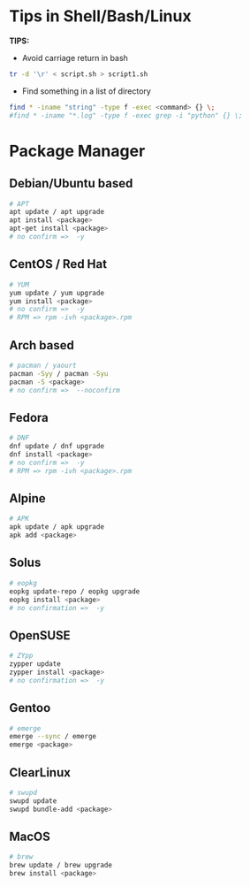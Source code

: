# Tips in Shell/Bash/Linux

**TIPS:**

- Avoid carriage return in bash
``` bash
tr -d '\r' < script.sh > script1.sh
```
- Find something in a list of directory
```bash
find * -iname "string" -type f -exec <command> {} \;
#find * -iname "*.log" -type f -exec grep -i "python" {} \;
```

# Package Manager

## Debian/Ubuntu based
```bash
# APT
apt update / apt upgrade
apt install <package>
apt-get install <package>
# no confirm =>  -y
```

## CentOS / Red Hat
```bash
# YUM
yum update / yum upgrade
yum install <package>
# no confirm =>  -y
# RPM => rpm -ivh <package>.rpm
```

## Arch based
```bash
# pacman / yaourt
pacman -Syy / pacman -Syu
pacman -S <package>
# no confirm =>  --noconfirm
```

## Fedora
```bash
# DNF
dnf update / dnf upgrade
dnf install <package>
# no confirm =>  -y
# RPM => rpm -ivh <package>.rpm
```

## Alpine
```bash
# APK
apk update / apk upgrade
apk add <package>
```

## Solus
```bash
# eopkg
eopkg update-repo / eopkg upgrade
eopkg install <package>
# no confirmation =>  -y
```

## OpenSUSE
```bash
# ZYpp
zypper update
zypper install <package>
# no confirmation =>  -y
```

## Gentoo
```bash
# emerge
emerge --sync / emerge 
emerge <package>
```

## ClearLinux
```bash
# swupd
swupd update
swupd bundle-add <package>
```

## MacOS
```bash
# brew
brew update / brew upgrade
brew install <package>
```
